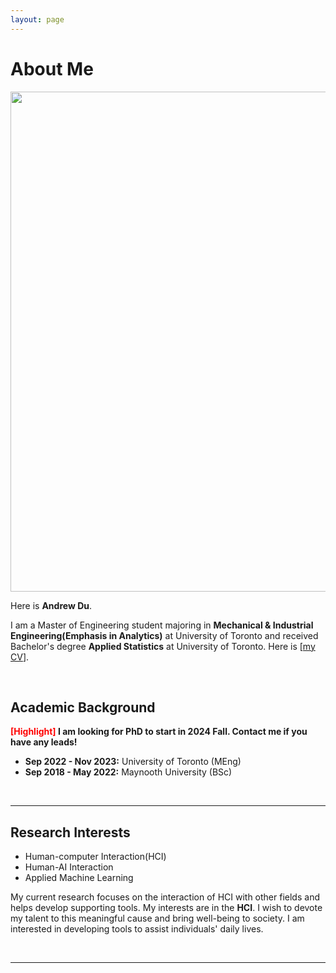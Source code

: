 ```yaml
---
layout: page
---
```


# About Me

<img src="https://fearof99.github.io/IMG_0880.jpg" class="floatpic" width="800" height="800">

Here is **Andrew Du**.

I am a Master of Engineering student majoring in **Mechanical & Industrial Engineering(Emphasis in Analytics)** at University of Toronto and received Bachelor's degree **Applied Statistics** at University of Toronto. Here is [[my CV](https://fearof99.github.io/file/Andrew_Du_resume.pdf)].

<br>

## Academic Background

**<font color='red'>[Highlight]</font> I am looking for PhD to start in 2024 Fall. Contact me if you have any leads!**

- **Sep 2022 - Nov 2023:** University of Toronto (MEng)
- **Sep 2018 - May 2022:** Maynooth University (BSc)

<br>

---

## Research Interests

- Human-computer Interaction(HCI)
- Human-AI Interaction
- Applied Machine Learning

My current research focuses on the interaction of HCI with other fields and helps develop supporting tools. My interests are in the **HCI**. I wish to devote my talent to this meaningful cause and bring well-being to society. I am interested in developing tools to assist individuals' daily lives.

<br>

---


